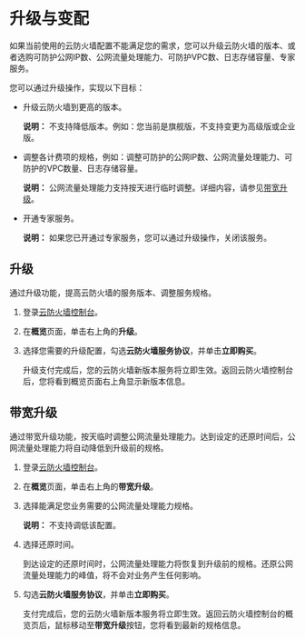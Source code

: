 # 升级与变配

如果当前使用的云防火墙配置不能满足您的需求，您可以升级云防火墙的版本、或者选购可防护公网IP数、公网流量处理能力、可防护VPC数、日志存储容量、专家服务。

您可以通过升级操作，实现以下目标：

-   升级云防火墙到更高的版本。

    **说明：** 不支持降低版本。例如：您当前是旗舰版，不支持变更为高级版或企业版。

-   调整各计费项的规格，例如：调整可防护的公网IP数、公网流量处理能力、可防护的VPC数量、日志存储容量。

    **说明：** 公网流量处理能力支持按天进行临时调整。详细内容，请参见[带宽升级](#section_6yp_e00_pqy)。

-   开通专家服务。

    **说明：** 如果您已开通过专家服务，您可以通过升级操作，关闭该服务。


## 升级

通过升级功能，提高云防火墙的服务版本、调整服务规格。

1.  登录[云防火墙控制台](https://yundun.console.aliyun.com/?p=cfwnext)。

2.  在**概览**页面，单击右上角的**升级**。

3.  选择您需要的升级配置，勾选**云防火墙服务协议**，并单击**立即购买**。

    升级支付完成后，您的云防火墙新版本服务将立即生效。返回云防火墙控制台后，您将看到概览页面右上角显示新版本信息。


## 带宽升级

通过带宽升级功能，按天临时调整公网流量处理能力。达到设定的还原时间后，公网流量处理能力将自动降低到升级前的规格。

1.  登录[云防火墙控制台](https://yundun.console.aliyun.com/?p=cfwnext)。

2.  在**概览**页面，单击右上角的**带宽升级**。

3.  选择能满足您业务需要的公网流量处理能力规格。

    **说明：** 不支持调低该配置。

4.  选择还原时间。

    到达设定的还原时间时，公网流量处理能力将恢复到升级前的规格。还原公网流量处理能力的峰值，将不会对业务产生任何影响。

5.  勾选**云防火墙服务协议**，并单击**立即购买**。

    支付完成后，您的云防火墙新版本服务将立即生效。返回云防火墙控制台的概览页后，鼠标移动至**带宽升级**按钮，您将看到最新的规格信息。


